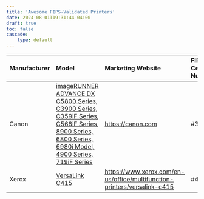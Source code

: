 ```yaml
---
title: 'Awesome FIPS-Validated Printers'
date: 2024-08-01T19:31:44-04:00
draft: true
toc: false
cascade:
    type: default
---
```


| Manufacturer | Model | Marketing Website | FIPS Certificate Number |
| :----- | :---------------- | :---- | :---------------- |
| Canon  | [imageRUNNER ADVANCE DX C5800 Series, C3900 Series, C359iF Series, C568iF Series, 8900 Series, 6800 Series, 6980i Model, 4900 Series, 719iF Series](imageRUNNER-ADVANCE-DX) | https://canon.com  | #3631 |
| Xerox | [VersaLink C415](VersaLink-C415) | https://www.xerox.com/en-us/office/multifunction-printers/versalink-c415 | #4347 |